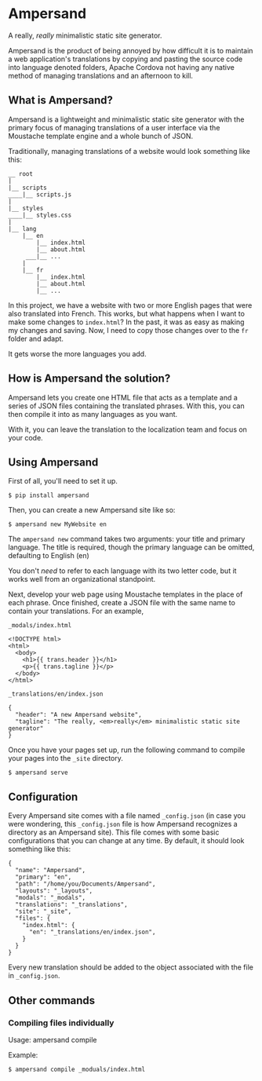 # Ampersand
A really, *really* minimalistic static site generator.

Ampersand is the product of being annoyed by how difficult it is to maintain
a web application's translations by copying and pasting the source code into
language denoted folders, Apache Cordova not having any native method of
managing translations and an afternoon to kill.

## What is Ampersand?

Ampersand is a lightweight and minimalistic static site generator with the
primary focus of managing translations of a user interface via the Moustache
template engine and a whole bunch of JSON.

Traditionally, managing translations of a website would look something like
this:

```
__ root
|
|__ scripts
____|__ scripts.js
|
|__ styles
____|__ styles.css
|
|__ lang
    |__ en
        |__ index.html
        |__ about.html
     ___|__ ...
    |
    |__ fr
        |__ index.html
        |__ about.html
        |__ ...

```

In this project, we have a website with two or more English pages that were
also translated into French. This works, but what happens when I want to make
some changes to `index.html`? In the past, it was as easy as making my changes
and saving. Now, I need to copy those changes over to the `fr` folder and
adapt.

It gets worse the more languages you add.

## How is Ampersand the solution?

Ampersand lets you create one HTML file that acts as a template and a series
of JSON files containing the translated phrases. With this, you can then compile
it into as many languages as you want.

With it, you can leave the translation to the localization team and focus on
your code.

## Using Ampersand

First of all, you'll need to set it up.

```
$ pip install ampersand
```

Then, you can create a new Ampersand site like so:

```
$ ampersand new MyWebsite en
```

The `ampersand new` command takes two arguments: your title and primary
language. The title is required, though the primary language can be omitted,
defaulting to English (en)

You don't *need* to refer to each language with its two letter code, but it
works well from an organizational standpoint.

Next, develop your web page using Moustache templates in the place of each
phrase. Once finished, create a JSON file with the same name to contain your
translations. For an example,

`_modals/index.html`
```
<!DOCTYPE html>
<html>
  <body>
    <h1>{{ trans.header }}</h1>
    <p>{{ trans.tagline }}</p>
  </body>
</html>
```

`_translations/en/index.json`
```
{
  "header": "A new Ampersand website",
  "tagline": "The really, <em>really</em> minimalistic static site generator"
}
```

Once you have your pages set up, run the following command to compile your pages
into the `_site` directory.

```
$ ampersand serve
```

## Configuration

Every Ampersand site comes with a file named `_config.json` (in case you were
wondering, this `_config.json` file is how Ampersand recognizes a directory 
as an Ampersand site). This file comes with some basic configurations that you
can change at any time. By default, it should look something like this:

```
{
  "name": "Ampersand",
  "primary": "en",
  "path": "/home/you/Documents/Ampersand",
  "layouts": "_layouts",
  "modals": "_modals",
  "translations": "_translations",
  "site": "_site",
  "files": {
    "index.html": {
      "en": "_translations/en/index.json",
    }
  }
}

```

Every new translation should be added to the object associated with the file
in `_config.json`.

## Other commands

### Compiling files individually

Usage: ampersand compile <filename>

Example:
```
$ ampersand compile _moduals/index.html
```
